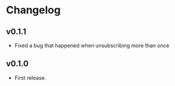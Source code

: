 # Changelog

## v0.1.1

- Fixed a bug that happened when unsubscribing more than once

## v0.1.0

- First release.
